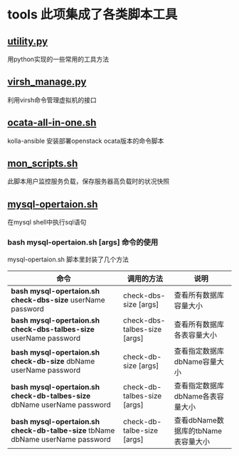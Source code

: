 # tools 此项集成了各类脚本工具

## [utility.py](/utility.py)
用python实现的一些常用的工具方法

## [virsh_manage.py](/virsh_manage.py)
利用virsh命令管理虚拟机的接口

## [ocata-all-in-one.sh](/ocata-all-in-one.sh)
kolla-ansible 安装部署openstack ocata版本的命令脚本

## [mon_scripts.sh](mon_scripts.sh)
此脚本用户监控服务负载，保存服务器高负载时的状况快照

## [mysql-opertaion.sh](mysql-opertaion.sh)
在mysql shell中执行sql语句
### bash mysql-opertaion.sh [args] 命令的使用
mysql-opertaion.sh 脚本里封装了几个方法

命令 |   调用的方法  |   说明
------------ | ------------- | -------------
**bash mysql-opertaion.sh check-dbs-size** userName password | check-dbs-size [args] |  查看所有数据库容量大小
**bash mysql-opertaion.sh check-dbs-talbes-size** userName password | check-dbs-talbes-size [args] |  查看所有数据库各表容量大小
**bash mysql-opertaion.sh check-db-size** dbName userName password | check-db-size [args] |  查看指定数据库dbName容量大小
**bash mysql-opertaion.sh check-db-talbes-size** dbName userName password | check-db-talbes-size [args] |  查看指定数据库dbName各表容量大小
**bash mysql-opertaion.sh check-db-talbe-size** tbName dbName userName password | check-db-talbe-size [args] |  查看dbName数据库的tbName表容量大小
